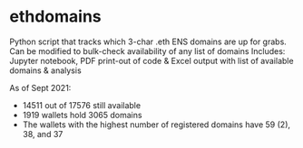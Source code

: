 # ethdomains
Python script that tracks which 3-char .eth ENS domains are up for grabs. Can be modified to bulk-check availability of any list of domains
Includes: Jupyter notebook, PDF print-out of code & Excel output with list of available domains & analysis

As of Sept 2021: 
- 14511 out of 17576 still available
- 1919 wallets hold 3065 domains
- The wallets with the highest number of registered domains have 59 (2), 38, and 37
